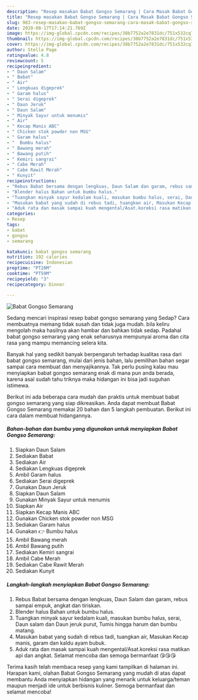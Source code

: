 ```yaml
---
description: "Resep masakan Babat Gongso Semarang | Cara Masak Babat Gongso Semarang Yang Sedap"
title: "Resep masakan Babat Gongso Semarang | Cara Masak Babat Gongso Semarang Yang Sedap"
slug: 983-resep-masakan-babat-gongso-semarang-cara-masak-babat-gongso-semarang-yang-sedap
date: 2020-08-17T17:14:21.769Z
image: https://img-global.cpcdn.com/recipes/38b7752a2e7831dc/751x532cq70/babat-gongso-semarang-foto-resep-utama.jpg
thumbnail: https://img-global.cpcdn.com/recipes/38b7752a2e7831dc/751x532cq70/babat-gongso-semarang-foto-resep-utama.jpg
cover: https://img-global.cpcdn.com/recipes/38b7752a2e7831dc/751x532cq70/babat-gongso-semarang-foto-resep-utama.jpg
author: Stella Page
ratingvalue: 4.8
reviewcount: 5
recipeingredient:
- " Daun Salam"
- " Babat"
- " Air"
- " Lengkuas digeprek"
- " Garam halus"
- " Serai digeprek"
- " Daun Jeruk"
- " Daun Salam"
- " Minyak Sayur untuk menumis"
- " Air"
- " Kecap Manis ABC"
- " Chicken stok powder non MSG"
- " Garam halus"
- "  Bumbu halus"
- " Bawang merah"
- " Bawang putih"
- " Kemiri sangrai"
- " Cabe Merah"
- " Cabe Rawit Merah"
- " Kunyit"
recipeinstructions:
- "Rebus Babat bersama dengan lengkuas, Daun Salam dan garam, rebus sampai empuk, angkat dan tiriskan."
- "Blender halus Bahan untuk bumbu halus."
- "Tuangkan minyak sayur kedalam kuali, masukan bumbu halus, serai, Daun salam dan Daun jeruk purut, Tumis hingga harum dan bumbu matang."
- "Masukan babat yang sudah di rebus tadi, tuangkan air, Masukan Kecap manis, garam dan kaldu ayam bubuk."
- "Aduk rata dan masak sampai kuah mengental/Asat.koreksi rasa matikan api dan angkat. Selamat mencoba dan semoga bermanfaat 😘😘😘"
categories:
- Resep
tags:
- babat
- gongso
- semarang

katakunci: babat gongso semarang 
nutrition: 192 calories
recipecuisine: Indonesian
preptime: "PT20M"
cooktime: "PT59M"
recipeyield: "3"
recipecategory: Dinner

---
```



![Babat Gongso Semarang](https://img-global.cpcdn.com/recipes/38b7752a2e7831dc/751x532cq70/babat-gongso-semarang-foto-resep-utama.jpg)

Sedang mencari inspirasi resep babat gongso semarang yang Sedap? Cara membuatnya memang tidak susah dan tidak juga mudah. bila keliru mengolah maka hasilnya akan hambar dan bahkan tidak sedap. Padahal babat gongso semarang yang enak seharusnya mempunyai aroma dan cita rasa yang mampu memancing selera kita.



Banyak hal yang sedikit banyak berpengaruh terhadap kualitas rasa dari babat gongso semarang, mulai dari jenis bahan, lalu pemilihan bahan segar sampai cara membuat dan menyajikannya. Tak perlu pusing kalau mau menyiapkan babat gongso semarang enak di mana pun anda berada, karena asal sudah tahu triknya maka hidangan ini bisa jadi suguhan istimewa.


Berikut ini ada beberapa cara mudah dan praktis untuk membuat babat gongso semarang yang siap dikreasikan. Anda dapat membuat Babat Gongso Semarang memakai 20 bahan dan 5 langkah pembuatan. Berikut ini cara dalam membuat hidangannya.

<!--inarticleads1-->

##### Bahan-bahan dan bumbu yang digunakan untuk menyiapkan Babat Gongso Semarang:

1. Siapkan  Daun Salam
1. Sediakan  Babat
1. Sediakan  Air
1. Sediakan  Lengkuas digeprek
1. Ambil  Garam halus
1. Sediakan  Serai digeprek
1. Gunakan  Daun Jeruk
1. Siapkan  Daun Salam
1. Gunakan  Minyak Sayur untuk menumis
1. Siapkan  Air
1. Siapkan  Kecap Manis ABC
1. Gunakan  Chicken stok powder non MSG
1. Sediakan  Garam halus
1. Gunakan  👉 Bumbu halus
1. Ambil  Bawang merah
1. Ambil  Bawang putih
1. Sediakan  Kemiri sangrai
1. Ambil  Cabe Merah
1. Sediakan  Cabe Rawit Merah
1. Sediakan  Kunyit




<!--inarticleads2-->

##### Langkah-langkah menyiapkan Babat Gongso Semarang:

1. Rebus Babat bersama dengan lengkuas, Daun Salam dan garam, rebus sampai empuk, angkat dan tiriskan.
1. Blender halus Bahan untuk bumbu halus.
1. Tuangkan minyak sayur kedalam kuali, masukan bumbu halus, serai, Daun salam dan Daun jeruk purut, Tumis hingga harum dan bumbu matang.
1. Masukan babat yang sudah di rebus tadi, tuangkan air, Masukan Kecap manis, garam dan kaldu ayam bubuk.
1. Aduk rata dan masak sampai kuah mengental/Asat.koreksi rasa matikan api dan angkat. Selamat mencoba dan semoga bermanfaat 😘😘😘




Terima kasih telah membaca resep yang kami tampilkan di halaman ini. Harapan kami, olahan Babat Gongso Semarang yang mudah di atas dapat membantu Anda menyiapkan hidangan yang menarik untuk keluarga/teman maupun menjadi ide untuk berbisnis kuliner. Semoga bermanfaat dan selamat mencoba!
